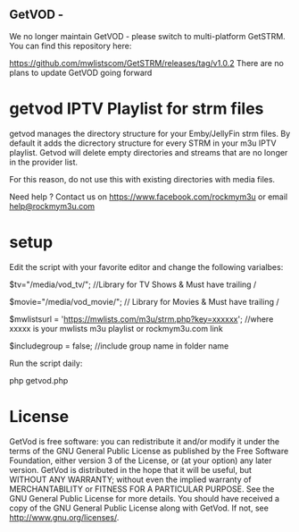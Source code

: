 ## GetVOD - 
We no longer maintain GetVOD - please switch to multi-platform GetSTRM. 
You can find this repository here:

https://github.com/mwlistscom/GetSTRM/releases/tag/v1.0.2
There are no plans to update GetVOD going forward



# getvod IPTV Playlist for strm files

getvod manages the directory structure for your Emby/JellyFin strm files. By default it adds the dicrectory structure for every STRM in your m3u IPTV playlist.  Getvod will delete empty directories and streams that are no longer in the provider list.  

For this reason, do not use this with existing directories with media files.

Need help ? Contact us on https://www.facebook.com/rockmym3u or email help@rockmym3u.com

# setup 

Edit the script with your favorite editor and change the following varialbes:

$tv="/media/vod_tv/"; //Library for TV Shows & Must have trailing /

$movie="/media/vod_movie/"; // Library for Movies & Must have trailing /

$mwlistsurl = 'https://mwlists.com/m3u/strm.php?key=xxxxxx';    //where xxxxx is your mwlists m3u playlist or rockmym3u.com link

$includegroup = false; //include group name in folder name

Run the script daily:

php getvod.php

# License 

GetVod is free software: you can redistribute it and/or modify it under the terms of the GNU General Public License as published by the Free Software Foundation, either version 3 of the License, or (at your option) any later version. GetVod is distributed in the hope that it will be useful, but WITHOUT ANY WARRANTY; without even the implied warranty of MERCHANTABILITY or FITNESS FOR A PARTICULAR PURPOSE. See the GNU General Public License for more details. You should have received a copy of the GNU General Public License along with GetVod. If not, see http://www.gnu.org/licenses/.
